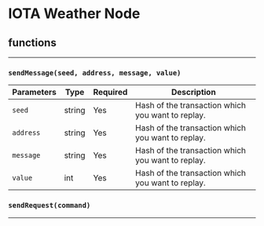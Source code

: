 # IOTA Weather Node

## functions
***
### `sendMessage(seed, address, message, value)`


Parameters | Type | Required | Description
------------ | ------------- | ------------- | -------------
`seed` | string | Yes | Hash of the transaction which you want to replay.
`address` | string | Yes | Hash of the transaction which you want to replay.
`message` | string | Yes | Hash of the transaction which you want to replay.
`value` | int | Yes | Hash of the transaction which you want to replay.

### `sendRequest(command)`
***
